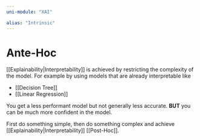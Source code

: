 ```yaml
---
uni-module: "XAI"

alias: "Intrinsic"
---
```


# Ante-Hoc

[[Explainability|Interpretability]] is achieved by restricting the complexity of the model. For example by using models that are already interpretable like

- [[Decision Tree]]
- [[Linear Regression]]

You get a less performant model but not generally less accurate.
**BUT** you can be much more confident in the model.

First do something simple, then do something complex and achieve [[Explainability|Interpretability]] [[Post-Hoc]].
